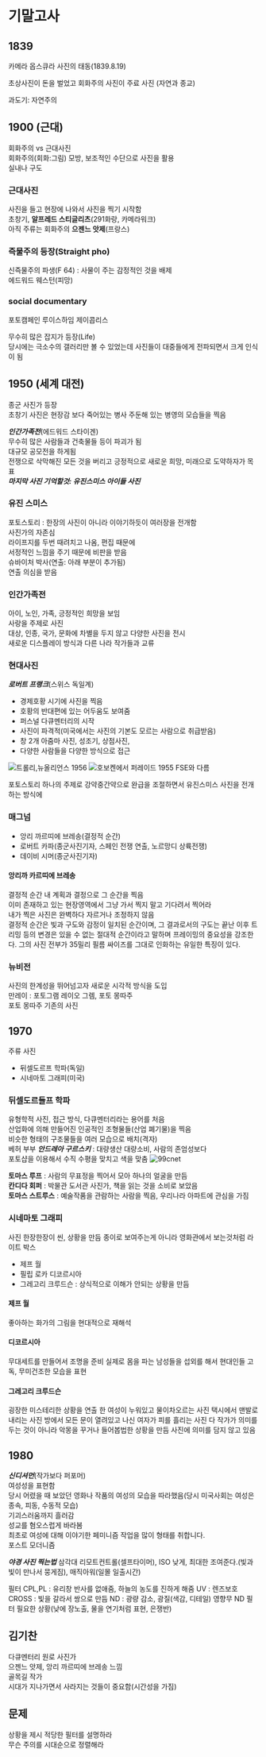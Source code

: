 #  기말고사

## 1839
카메라 옵스큐라
사진의 태동(1839.8.19)

초상사진이 돈을 벌었고
회화주의 사진이 주료 사진
(자연과 종교)

과도기: 자연주의

## 1900 (근대)
회화주의 vs 근대사진  
회화주의(회화:그림) 모방, 보조적인 수단으로 사진을 활용  
실내나 구도  

### 근대사진
사진을 들고 현장에 나와서 사진을 찍기 시작함  
초창기, **알프레드 스티글리츠**(291화랑, 카메라워크)  
아직 주류는 회화주의
**으젠느 앗제**(프랑스)

### 즉물주의 등장(Straight pho)
신즉물주의 파생(F 64) : 사물이 주는 감정적인 것을 배제  
에드워드 웨스턴(피망)  

### social documentary
포토캠페인
루이스하임
제이콥리스

무수히 많은 잡지가 등장(Life)  
당시에는 극소수의 갤러리만 볼 수 있었는데 사진들이 대중들에게 전파되면서 크게 인식이 됨

## 1950 (세계 대전)
종군 사진가 등장  
초창기 사진은 현장감 보다 죽어있는 병사 주둔해 있는 병영의 모습들을 찍음

***인간가족전***(에드워드 스타이겐)  
무수히 많은 사람들과 건축물들 등이 파괴가 됨  
대규모 공모전을 하게됨  
전쟁으로 삭막해진 모든 것을 버리고 긍정적으로 새로운 희망, 미래으로 도약하자가 목표  
***마지막 사진 기억할것: 유진스미스 아이들 사진***

### 유진 스미스
포토스토리 : 한장의 사진이 아니라 이야기하듯이 여러장을 전개함  
사진가의 자존심  
라이프지를 두번 때려치고 나옴, 편집 때문에  
서정적인 느낌을 주기 때문에 비판을 받음  
슈바이처 박사(연출: 아래 부분이 추가됨)  
연출 의심을 받음  

### 인간가족전
아이, 노인, 가족, 긍정적인 희망을 보임  
사랑을 주제로 사진  
대상, 인종, 국가, 문화에 차별을 두지 않고 다양한 사진을 전시  
새로운 디스플레이 방식과 다른 나라 작가들과 교류

### 현대사진
***로버트 프랭크***(스위스 독일계)
- 경제호황 시기에 사진을 찍음
- 호황의 반대편에 있는 어두움도 보여줌
- 퍼스널 다큐멘터리의 시작
- 사진이 파격적(미국에서는 사진의 기본도 모르는 사람으로 취급받음)
- 창 2개 아줌마 사진, 성조기, 상점사진,
- 다양한 사람들을 다양한 방식으로 접근
  
![트롤리,뉴올리언스 1956](http://photovil.hani.co.kr/files/attach/images/82/887/327/07.jpg )
![호보켄에서 퍼레이드 1955](http://photovil.hani.co.kr/files/attach/images/82/887/327/05.jpg)
FSE와 다름 

포토스토리
하나의 주제로 강약중간약으로 완급을 조절하면서
유진스미스 사진을 전개하는 방식에

### 매그넘
- 앙리 까르띠에 브레송(결정적 순간)
- 로버트 카파(종군사진기자, 스페인 전쟁 연출, 노르망디 상륙전쟁)
- 데이비 시머(종군사진기자) 


#### 앙리까 카르띠에 브레송
결정적 순간
내 계획과 결정으로 그 순간을 찍음  
이미 존재하고 있는 현장영역에서 
그냥 가서 찍지 말고 기다려서 찍어라  
내가 찍은 사진은 완벽하다 자르거나 조정하지 않음  
결정적 순간은 빛과 구도와 감정이 일치된 순간이며, 그 결과로서의 구도는 끝난 이후 트리밍 등의 변경은 있을 수 없는 절대적 순간이라고 말하며 프레이밍의 중요성을 강조한다. 그의 사진 전부가 35밀리 필름 싸이즈를 그대로 인화하는 유일한 특징이 있다.  

### 뉴비전  
사진의 한계성을 뛰어넘고자 새로운 시각적 방식을 도입  
만레이 : 포토그램 레이오 그렘, 포토 몽따주  
포토 몽따주 기존의 사진  


## 1970
주류 사진
- 뒤셀도르프 학파(독일)
- 시네마토 그래피(미국)


### 뒤셀도르들프 학파
유형학적 사진, 접근 방식, 다큐멘터리라는 용어를 처음  
산업화에 의해 만들어진 인공적인 조형물들(산업 폐기물)을 찍음  
비슷한 형태의 구조물들을 여러 모습으로 배치(격자)  
베허 부부
***안드레아 구르스키*** : 대량생산 대량소비, 사람의 존엄성보다  
포토샵을 이용해서 수직 수평을 맞치고 색을 맞춤
![99cnet](https://t1.daumcdn.net/cfile/tistory/136FFF3E51065F4B0D)  
  
**토마스 루프** : 사람의 무표정을 찍어서 모아 하나의 얼굴을 만듬  
**칸디다 회퍼** : 박물관 도서관 사진가, 책을 읽는 것을 소비로 보았음  
**토마스 스트루스** : 예술작품을 관람하는 사람을 찍음, 우리나라 아파트에 관심을 가짐  

### 시네마토 그래피
사진 한장한장이 씬, 상황을 만듬
종이로 보여주는게 아니라 영화관에서 보는것처럼 라이트 박스
- 제프 월
- 필립 로카 디코르시아
- 그레고리 크루드슨 : 상식적으로 이해가 안되는 상황을 만듬


#### 제프 월
좋아하는 화가의 그림을 현대적으로 재해석


#### 디코르시아 
무대세트를 만들어서 조명을 준비
실제로 몸을 파는 남성들을 섭외를 해서 현대인들 고독, 무미건조한 모습을 표현

#### 그레고리 크루드슨
굉장한 미스테리한 상황을 연출
한 여성이 누워있고 물이차오르는 사진
택시에서 맨발로 내리는 사진
방에서 모든 문이 열려있고 나신 여자가 피를 흘리는 사진
다 작가가 의미를 두는 것이 아니라 악몽을 꾸거나 들어봅법한 상황을 만듬
사진에 의미를 담지 않고 있음


## 1980
***신디셔먼***(작가보다 퍼포머)  
여성성을 표현함  
당시 어렸을 때 보았던 영화나 작품의 여성의 모습을 따라했음(당시 미국사회는 여성은 종속, 피동, 수동적 모습)  
기괴스러움까지 흘러감  
성교를 혐오스럽게 바라봄  
최초로 여성에 대해 이야기한 페미니즘 작업을 많이 형태를 취합니다.  
포스트 모더니즘

***야경 사진 찍는법***
삼각대 리모트컨트롤(셀프타이머), ISO 낮게, 최대한 조여준다.(빛과 빛이 만나서 뭉게짐), 매직아워(일몰 일출시간)

필터
CPL,PL : 유리창 반사를 없애줌, 하늘의 농도를 진하게 해줌
UV : 렌즈보호
CROSS : 빛을 갈라서 쌍으로 만듬
ND : 광량 감소, 광질(색감, 디테일) 영향무
ND 필터 필요한 상황(낮에 장노출, 물을 연기처럼 표현, 은쟁반)

## 김기찬
다큐멘터리 원로 사진가  
으젠느 앗제, 앙리 까르띠에 브레송 느낌  
골목길 작가  
시대가 지나가면서 사라지는 것들이 중요함(시간성을 가짐)


## 문제
상황을 제시 적당한 필터를 설명하라     
무슨 주의를 시대순으로 정렬해라  
